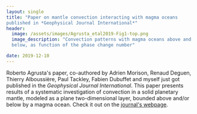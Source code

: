```yaml
---
layout: single
title: "Paper on mantle convection interacting with magma oceans
published in *Geophysical Journal International*"
header:
  image: /assets/images/Agrusta_etal2019-Fig1-top.png
  image_description: "Convection patterns with magma oceans above and
  below, as function of the phase change number"

date: 2019-12-10
---
```


Roberto Agrusta's paper, co-authored by Adrien Morison, Renaud Deguen,
Thierry Alboussière, Paul Tackley, Fabien Dubuffet and myself just got
published in the *Geophysical Journal International*. This paper
presents results of a systematic investigation of convection in a
solid planetary mantle, modeled as a plane two-dimensional layer,
bounded above and/or below by a magma ocean. 
Check it out on the
[journal's webpage](https://doi.org/10.1093/gji/ggz549).
